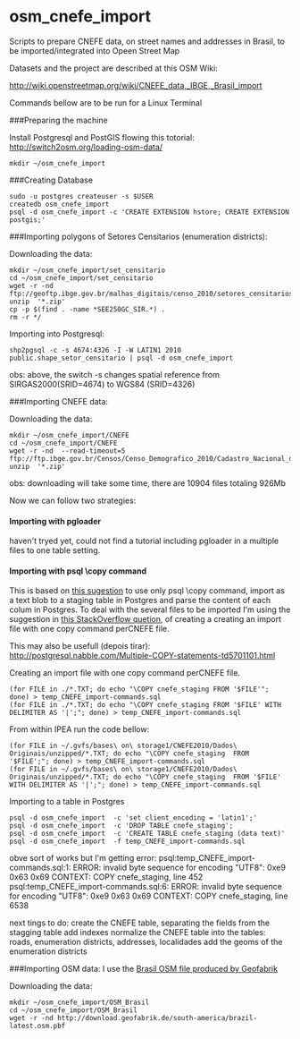 osm_cnefe_import
================

Scripts to prepare CNEFE data, on street names and addresses in Brasil, to be imported/integrated into Opeen Street Map

Datasets and the project are described at this OSM Wiki: 

http://wiki.openstreetmap.org/wiki/CNEFE_data,_IBGE,_Brasil_import

Commands bellow are to be run for a Linux Terminal

###Preparing the machine 

Install Postgresql and PostGIS flowing this totorial: http://switch2osm.org/loading-osm-data/


```
mkdir ~/osm_cnefe_import
```



###Creating Database


```
sudo -u postgres createuser -s $USER
createdb osm_cnefe_import
psql -d osm_cnefe_import -c 'CREATE EXTENSION hstore; CREATE EXTENSION postgis;'
```





###Importing polygons of Setores Censitarios (enumeration districts):


Downloading the data:
```
mkdir ~/osm_cnefe_import/set_censitario
cd ~/osm_cnefe_import/set_censitario
wget -r -nd ftp://geoftp.ibge.gov.br/malhas_digitais/censo_2010/setores_censitarios/
unzip  '*.zip'
cp -p $(find . -name *SEE250GC_SIR.*) . 
rm -r */
```

Importing into Postgresql:
```
shp2pgsql -c -s 4674:4326 -I -W LATIN1 2010  public.shape_setor_censitario | psql -d osm_cnefe_import
```
obs: above, the switch -s changes spatial reference from SIRGAS2000(SRID=4674)  to WGS84 (SRID=4326)


###Importing CNEFE data:

Downloading the data:
```
mkdir ~/osm_cnefe_import/CNEFE
cd ~/osm_cnefe_import/CNEFE
wget -r -nd  --read-timeout=5 ftp://ftp.ibge.gov.br/Censos/Censo_Demografico_2010/Cadastro_Nacional_de_Enderecos_Fins_Estatisticos/
unzip  '*.zip'
```
obs: downloading will take some time, there are 10904 files  totaling 926Mb 

Now we can follow two strategies:

#### Importing with pgloader 

haven't tryed yet, could not find a tutorial including pgloader in a multiple files to one table setting. 

#### Importing with psql \copy command

This is based on [this sugestion](http://www.postgresonline.com/journal/archives/157-Import-fixed-width-data-into-PostgreSQL-with-just-psql.html) to use only psql \copy command, import as a text blob to a staging table in Postgres and parse the content of each colum in Postgres.  To deal with the several files to be imported I'm using the suggestion in [this StackOverflow quetion](http://stackoverflow.com/questions/12646305/efficient-way-to-import-a-lot-of-csv-files-into-postgresql-db), of creating a creating an import file with one copy command perCNEFE file. 

This may also be usefull (depois tirar): http://postgresql.nabble.com/Multiple-COPY-statements-td5701101.html


Creating an import file with one copy command perCNEFE file. 

```
(for FILE in ./*.TXT; do echo "\COPY cnefe_staging FROM '$FILE'"; done) > temp_CNEFE_import-commands.sql
(for FILE in ./*.TXT; do echo "\COPY cnefe_staging FROM '$FILE' WITH DELIMITER AS '|';"; done) > temp_CNEFE_import-commands.sql
```
From within IPEA run the code bellow:
```
(for FILE in ~/.gvfs/bases\ on\ storage1/CNEFE2010/Dados\ Originais/unzipped/*.TXT; do echo "\COPY cnefe_staging  FROM '$FILE';"; done) > temp_CNEFE_import-commands.sql
(for FILE in ~/.gvfs/bases\ on\ storage1/CNEFE2010/Dados\ Originais/unzipped/*.TXT; do echo "\COPY cnefe_staging  FROM '$FILE' WITH DELIMITER AS '|';"; done) > temp_CNEFE_import-commands.sql
```

Importing to a table in Postgres
```
psql -d osm_cnefe_import  -c 'set client_encoding = 'latin1';'
psql -d osm_cnefe_import  -c 'DROP TABLE cnefe_staging';
psql -d osm_cnefe_import  -c 'CREATE TABLE cnefe_staging (data text)'
psql -d osm_cnefe_import  -f temp_CNEFE_import-commands.sql
```
obve sort of works but I'm getting error: 
psql:temp_CNEFE_import-commands.sql:1: ERROR:  invalid byte sequence for encoding "UTF8": 0xe9 0x63 0x69
CONTEXT:  COPY cnefe_staging, line 452
psql:temp_CNEFE_import-commands.sql:6: ERROR:  invalid byte sequence for encoding "UTF8": 0xe9 0x63 0x69
CONTEXT:  COPY cnefe_staging, line 6538

next tings to do: 
create the CNEFE table, separating the fields from the stagging table
add indexes
normalize the CNEFE table into the tables: roads, enumeration districts, addresses, localidades
add the geoms of the enumeration districts









###Importing OSM data:
I use the [Brasil OSM file produced by Geofabrik](http://download.geofabrik.de/south-america/brazil.html)

Downloading the data:
```
mkdir ~/osm_cnefe_import/OSM_Brasil
cd ~/osm_cnefe_import/OSM_Brasil
wget -r -nd http://download.geofabrik.de/south-america/brazil-latest.osm.pbf
```
